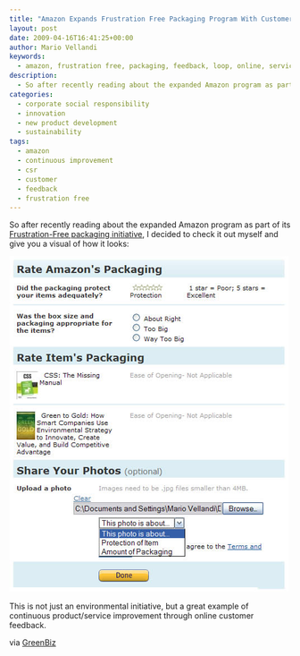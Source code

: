 ```yaml
---
title: "Amazon Expands Frustration Free Packaging Program With Customer Feedback"
layout: post
date: 2009-04-16T16:41:25+00:00
author: Mario Vellandi
keywords:
  - amazon, frustration free, packaging, feedback, loop, online, service development, sustainable packaging, continuous improvement, innovation, customer
description:
  - So after recently reading about the expanded Amazon program as part of its Frustration-Free packaging initiative, I decided to check it out myself and give you a visual of how it looks. Great example of continuous product/service improvement through online customer feedback.
categories:
  - corporate social responsibility
  - innovation
  - new product development
  - sustainability
tags:
  - amazon
  - continuous improvement
  - csr
  - customer
  - feedback
  - frustration free
---
```

So after recently reading about the expanded Amazon program as part of its <a rel="nofollow" href="http://www.amazon.com/packaging">Frustration-Free packaging initiative</a>, I decided to check it out myself and give you a visual of how it looks:

<img class="aligncenter size-full wp-image-2855" title="amazon-packaging-feedback" src="/images/2009/amazon-packaging-feedback.jpg" alt="amazon-packaging-feedback" width="500" height="600" />

This is not just an environmental initiative, but a great example of continuous product/service improvement through online customer feedback.

via <a rel="nofollow" href="http://www.greenbiz.com/blog/2009/04/15/amazon-packaging-feedback-program">GreenBiz</a>
